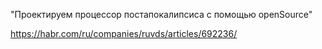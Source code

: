 "Проектируем процессор постапокалипсиса с помощью openSource"

https://habr.com/ru/companies/ruvds/articles/692236/


